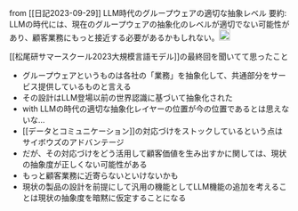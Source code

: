 
from [[日記2023-09-29]]
LLM時代のグループウェアの適切な抽象レベル
要約: LLMの時代には、現在のグループウェアの抽象化のレベルが適切でない可能性があり、顧客業務にもっと接近する必要があるかもしれない。<img src='https://scrapbox.io/api/pages/nishio/gpt/icon' alt='gpt.icon' height="19.5"/>

[[松尾研サマースクール2023大規模言語モデル]]の最終回を聞いてて思ったこと
- グループウェアというものは各社の「業務」を抽象化して、共通部分をサービス提供しているものと言える
- その設計はLLM登場以前の世界認識に基づいて抽象化された
- with LLMの時代の適切な抽象化レイヤーの位置が今の位置であるとは思えないな…
- [[データとコミュニケーション]]の対応づけをストックしているという点はサイボウズのアドバンテージ
- だが、その対応づけをどう活用して顧客価値を生み出すかに関しては、現状の抽象度が正しくない可能性がある
- もっと顧客業務に近寄らないといけないかも
- 現状の製品の設計を前提にして汎用の機能としてLLM機能の追加を考えることは現状の抽象度を暗黙に仮定することになる

